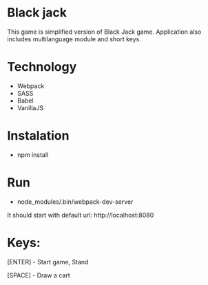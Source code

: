 # Black jack
This game is simplified version of Black Jack game. Application also includes multilanguage module and short keys.

# Technology 
- Webpack
- SASS
- Babel
- VanillaJS

# Instalation

- npm install

# Run

- node_modules/.bin/webpack-dev-server

It should start with default url: http://localhost:8080

# Keys:
[ENTER] - Start game, Stand

[SPACE] - Draw a cart
